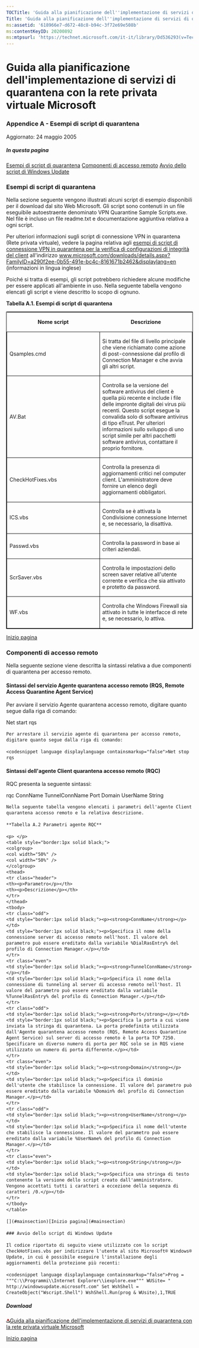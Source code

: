 ```yaml
---
TOCTitle: 'Guida alla pianificazione dell''implementazione di servizi di quarantena con la rete privata virtuale Microsoft - Appendice A'
Title: 'Guida alla pianificazione dell''implementazione di servizi di quarantena con la rete privata virtuale Microsoft - Appendice A'
ms:assetid: '618966e7-d672-48c8-b94c-3f72e69e508b'
ms:contentKeyID: 20200892
ms:mtpsurl: 'https://technet.microsoft.com/it-it/library/Dd536293(v=TechNet.10)'
---
```


Guida alla pianificazione dell'implementazione di servizi di quarantena con la rete privata virtuale Microsoft
==============================================================================================================

### Appendice A - Esempi di script di quarantena

Aggiornato: 24 maggio 2005

##### In questa pagina

[](#ecaa)[Esempi di script di quarantena](#ecaa)
[](#ebaa)[Componenti di accesso remoto](#ebaa)
[](#eaaa)[Avvio dello script di Windows Update](#eaaa)

### Esempi di script di quarantena

Nella sezione seguente vengono illustrati alcuni script di esempio disponibili per il download dal sito Web Microsoft. Gli script sono contenuti in un file eseguibile autoestraente denominato VPN Quarantine Sample Scripts.exe. Nel file è incluso un file readme.txt e documentazione aggiuntiva relativa a ogni script.

Per ulteriori informazioni sugli script di connessione VPN in quarantena (Rete privata virtuale), vedere la pagina relativa agli [esempi di script di connessione VPN in quarantena per la verifica di configurazioni di integrità del client](http://www.microsoft.com/downloads/details.aspx?familyid=a290f2ee-0b55-491e-bc4c-8161671b2462&displaylang=en) all'indirizzo www.microsoft.com/downloads/details.aspx?FamilyID=a290f2ee-0b55-491e-bc4c-8161671b2462&displaylang=en (informazioni in lingua inglese)

Poiché si tratta di esempi, gli script potrebbero richiedere alcune modifiche per essere applicati all'ambiente in uso. Nella seguente tabella vengono elencati gli script e viene descritto lo scopo di ognuno.

**Tabella A.1. Esempi di script di quarantena**

<p> </p>
<table style="border:1px solid black;">
<colgroup>
<col width="50%" />
<col width="50%" />
</colgroup>
<thead>
<tr class="header">
<th><p>Nome script</p></th>
<th><p>Descrizione</p></th>
</tr>
</thead>
<tbody>
<tr class="odd">
<td style="border:1px solid black;"><p>Qsamples.cmd</p></td>
<td style="border:1px solid black;"><p>Si tratta del file di livello principale che viene richiamato come azione di post-connessione dal profilo di Connection Manager e che avvia gli altri script.</p></td>
</tr>  
<tr class="even">
<td style="border:1px solid black;"><p>AV.Bat</p></td>
<td style="border:1px solid black;"><p>Controlla se la versione del software antivirus del client è quella più recente e include i file delle impronte digitali dei virus più recenti. Questo script esegue la convalida solo di software antivirus di tipo eTrust. Per ulteriori informazioni sullo sviluppo di uno script simile per altri pacchetti software antivirus, contattare il proprio fornitore.</p></td>
</tr>  
<tr class="odd">
<td style="border:1px solid black;"><p>CheckHotFixes.vbs</p></td>
<td style="border:1px solid black;"><p>Controlla la presenza di aggiornamenti critici nel computer client. L'amministratore deve fornire un elenco degli aggiornamenti obbligatori.</p></td>
</tr>  
<tr class="even">
<td style="border:1px solid black;"><p>ICS.vbs</p></td>
<td style="border:1px solid black;"><p>Controlla se è attivata la Condivisione connessione Internet e, se necessario, la disattiva.</p></td>
</tr>  
<tr class="odd">
<td style="border:1px solid black;"><p>Passwd.vbs</p></td>
<td style="border:1px solid black;"><p>Controlla la password in base ai criteri aziendali.</p></td>
</tr>  
<tr class="even">
<td style="border:1px solid black;"><p>ScrSaver.vbs</p></td>
<td style="border:1px solid black;"><p>Controlla le impostazioni dello screen saver relative all'utente corrente e verifica che sia attivato e protetto da password.</p></td>
</tr>  
<tr class="odd">
<td style="border:1px solid black;"><p>WF.vbs</p></td>
<td style="border:1px solid black;"><p>Controlla che Windows Firewall sia attivato in tutte le interfacce di rete e, se necessario, lo attiva.</p></td>
</tr>  
</tbody>  
</table>
  
[](#mainsection)[Inizio pagina](#mainsection)
  
### Componenti di accesso remoto
  
Nella seguente sezione viene descritta la sintassi relativa a due componenti di quarantena per accesso remoto.
  
#### Sintassi del servizio Agente quarantena accesso remoto (RQS, Remote Access Quarantine Agent Service)
  
Per avviare il servizio Agente quarantena accesso remoto, digitare quanto segue dalla riga di comando:
  
<codesnippet language displaylanguage containsmarkup="false">Net start rqs  
```  
Per arrestare il servizio agente di quarantena per accesso remoto, digitare quanto segue dalla riga di comando:
  
<codesnippet language displaylanguage containsmarkup="false">Net stop rqs  
```  
#### Sintassi dell'agente Client quarantena accesso remoto (RQC)
  
RQC presenta la seguente sintassi:
  
<codesnippet language displaylanguage containsmarkup="false">rqc ConnName TunnelConnName Port Domain UserName String  
```  
Nella seguente tabella vengono elencati i parametri dell'agente Client quarantena accesso remoto e la relativa descrizione.
  
**Tabella A.2 Parametri agente RQC**

<p> </p>
<table style="border:1px solid black;">  
<colgroup>  
<col width="50%" />  
<col width="50%" />  
</colgroup>  
<thead>  
<tr class="header">  
<th><p>Parametro</p></th>  
<th><p>Descrizione</p></th>  
</tr>  
</thead>  
<tbody>  
<tr class="odd">
<td style="border:1px solid black;"><p><strong>ConnName</strong></p></td>
<td style="border:1px solid black;"><p>Specifica il nome della connessione server di accesso remoto nell'host. Il valore del parametro può essere ereditato dalla variabile %DialRasEntry% del profilo di Connection Manager.</p></td>
</tr>  
<tr class="even">
<td style="border:1px solid black;"><p><strong>TunnelConnName</strong></p></td>
<td style="border:1px solid black;"><p>Specifica il nome della connessione di tunneling al server di accesso remoto nell'host. Il valore del parametro può essere ereditato dalla variabile %TunnelRasEntry% del profilo di Connection Manager.</p></td>
</tr>  
<tr class="odd">
<td style="border:1px solid black;"><p><strong>Port</strong></p></td>
<td style="border:1px solid black;"><p>Specifica la porta a cui viene inviata la stringa di quarantena. La porta predefinita utilizzata dall'Agente quarantena accesso remoto (RQS, Remote Access Quarantine Agent Service) sul server di accesso remoto è la porta TCP 7250. Specificare un diverso numero di porta per RQC solo se in RQS viene utilizzato un numero di porta differente.</p></td>
</tr>  
<tr class="even">
<td style="border:1px solid black;"><p><strong>Domain</strong></p></td>
<td style="border:1px solid black;"><p>Specifica il dominio dell'utente che stabilisce la connessione. Il valore del parametro può essere ereditato dalla variabile %Domain% del profilo di Connection Manager.</p></td>
</tr>  
<tr class="odd">
<td style="border:1px solid black;"><p><strong>UserName</strong></p></td>
<td style="border:1px solid black;"><p>Specifica il nome dell'utente che stabilisce la connessione. Il valore del parametro può essere ereditato dalla variabile %UserName% del profilo di Connection Manager.</p></td>
</tr>  
<tr class="even">
<td style="border:1px solid black;"><p><strong>String</strong></p></td>
<td style="border:1px solid black;"><p>Specifica una stringa di testo contenente la versione dello script creato dall'amministratore. Vengono accettati tutti i caratteri a eccezione della sequenza di caratteri /0.</p></td>
</tr>  
</tbody>  
</table>
  
[](#mainsection)[Inizio pagina](#mainsection)
  
### Avvio dello script di Windows Update
  
Il codice riportato di seguito viene utilizzato con lo script CheckHotFixes.vbs per indirizzare l'utente al sito Microsoft® Windows® Update, in cui è possibile eseguire l'installazione degli aggiornamenti della protezione più recenti:
  
<codesnippet language displaylanguage containsmarkup="false">Prog = """C:\\Programmi\\Internet Explorer\\iexplore.exe""" WUSite= " http://windowsupdate.microsoft.com" Set WshShell = CreateObject("Wscript.Shell") WshShell.Run(prog & WUsite),1,TRUE  
```  
##### Download
  
[![](images/Dd536293.icon_exe(it-it,TechNet.10).gif)Guida alla pianificazione dell'implementazione di servizi di quarantena con la rete privata virtuale Microsoft](http://go.microsoft.com/fwlink/?linkid=41308)
  
[](#mainsection)[Inizio pagina](#mainsection)
